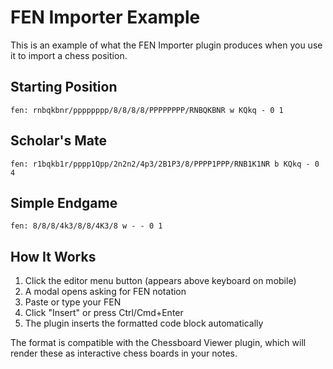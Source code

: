 # FEN Importer Example

This is an example of what the FEN Importer plugin produces when you use it to import a chess position.

## Starting Position
```chessboard
fen: rnbqkbnr/pppppppp/8/8/8/8/PPPPPPPP/RNBQKBNR w KQkq - 0 1
```

## Scholar's Mate
```chessboard
fen: r1bqkb1r/pppp1Qpp/2n2n2/4p3/2B1P3/8/PPPP1PPP/RNB1K1NR b KQkq - 0 4
```

## Simple Endgame
```chessboard
fen: 8/8/8/4k3/8/8/4K3/8 w - - 0 1
```

## How It Works

1. Click the editor menu button (appears above keyboard on mobile)
2. A modal opens asking for FEN notation
3. Paste or type your FEN
4. Click "Insert" or press Ctrl/Cmd+Enter
5. The plugin inserts the formatted code block automatically

The format is compatible with the Chessboard Viewer plugin, which will render these as interactive chess boards in your notes.
